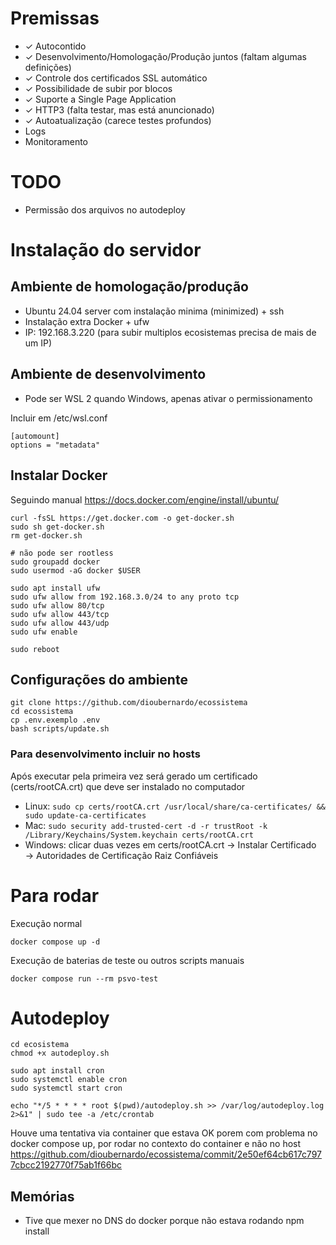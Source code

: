 # Premissas

- ✓ Autocontido 
- ✓ Desenvolvimento/Homologação/Produção juntos (faltam algumas definições)
- ✓ Controle dos certificados SSL automático 
- ✓ Possibilidade de subir por blocos
- ✓ Suporte a Single Page Application
- ✓ HTTP3 (falta testar, mas está anuncionado)
- ✓ Autoatualização (carece testes profundos)
- Logs
- Monitoramento

# TODO

- Permissão dos arquivos no autodeploy

# Instalação do servidor

## Ambiente de homologação/produção

- Ubuntu 24.04 server com instalação minima (minimized) + ssh
- Instalação extra Docker + ufw
- IP: 192.168.3.220 (para subir multiplos ecosistemas precisa de mais de um IP)

## Ambiente de desenvolvimento

- Pode ser WSL 2 quando Windows, apenas ativar o permissionamento 

Incluir em /etc/wsl.conf
```
[automount]
options = "metadata"
```

## Instalar Docker

Seguindo manual
https://docs.docker.com/engine/install/ubuntu/

```
curl -fsSL https://get.docker.com -o get-docker.sh
sudo sh get-docker.sh
rm get-docker.sh

# não pode ser rootless
sudo groupadd docker
sudo usermod -aG docker $USER

sudo apt install ufw
sudo ufw allow from 192.168.3.0/24 to any proto tcp
sudo ufw allow 80/tcp
sudo ufw allow 443/tcp
sudo ufw allow 443/udp
sudo ufw enable

sudo reboot
```

## Configurações do ambiente

```
git clone https://github.com/dioubernardo/ecossistema
cd ecossistema 
cp .env.exemplo .env
bash scripts/update.sh
```

### Para desenvolvimento incluir no hosts

Após executar pela primeira vez será gerado um certificado (certs/rootCA.crt) que deve ser instalado no computador

- Linux: ```sudo cp certs/rootCA.crt /usr/local/share/ca-certificates/ && sudo update-ca-certificates```
- Mac: ```sudo security add-trusted-cert -d -r trustRoot -k /Library/Keychains/System.keychain certs/rootCA.crt```
- Windows: clicar duas vezes em certs/rootCA.crt → Instalar Certificado → Autoridades de Certificação Raiz Confiáveis

# Para rodar

Execução normal
```
docker compose up -d
```

Execução de baterias de teste ou outros scripts manuais
```
docker compose run --rm psvo-test
```

# Autodeploy

```
cd ecosistema 
chmod +x autodeploy.sh

sudo apt install cron
sudo systemctl enable cron
sudo systemctl start cron

echo "*/5 * * * * root $(pwd)/autodeploy.sh >> /var/log/autodeploy.log 2>&1" | sudo tee -a /etc/crontab
```
Houve uma tentativa via container que estava OK porem com problema no docker compose up, por rodar no contexto do container e não no host https://github.com/dioubernardo/ecossistema/commit/2e50ef64cb617c7977cbcc2192770f75ab1f66bc

## Memórias
- Tive que mexer no DNS do docker porque não estava rodando npm install
